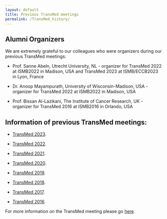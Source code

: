 ```yaml
---
layout: default
title: Previous TransMed meetings
permalink: /TransMed_history/
---
```


## Alumni Organizers

We are extremely grateful to our colleagues who were organizers during our previous TransMed meetings:

 * Prof. Sanne Abeln, Utrecht University, NL - organizer for TransMed 2022 at ISMB2022 in Madison, USA and TransMed 2023 at ISMB/ECCB2023 in Lyon, France

 * Dr. Anoop Mayampurath, University of Wisconsin-Madison, USA - organizer for TransMed 2022 at ISMB2022 in Madison, USA

 * Prof. Bissan Al-Lazikani, The Institute of Cancer Research, UK - organizer for TransMed 2016 at ISMB2016 in Orlando, USA


## Information of previous TransMed meetings:
* [TransMed 2023](https://transmed.github.io/TransMed2023). 

* [TransMed 2022](https://transmed.github.io/TransMed2022). 

* [TransMed 2021](https://transmed.github.io/TransMed2021). 

* [TransMed 2020](https://transmed.github.io/TransMed2020). 

* [TransMed 2019](https://transmed.github.io/TransMed2019).

* [TransMed 2018](https://transmed.github.io/TransMed2018).

* [TransMed 2017](https://transmed.github.io/TransMed2017).

* [TransMed 2016](https://transmed.github.io/TransMed2016).

For more information on the TransMed meeting please go [here](https://transmed.github.io/).
